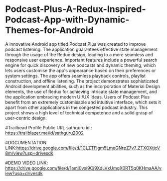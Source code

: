 # Podcast-Plus-A-Redux-Inspired-Podcast-App-with-Dynamic-Themes-for-Android
A innovative Android app titled Podcast Plus was created to improve podcast listening. The application guarantees effective state management through the usage of the Redux design, leading to a more seamless and responsive user experience. Important features include a powerful search engine for quick discovery of new podcasts and dynamic theming, which lets users customise the app's appearance based on their preferences or system settings. The app offers seamless playback controls, playlist construction, and offline listening. The project demonstrates sophisticated Android development abilities, such as the incorporation of Material Design elements, the use of Redux for achieving intricate state management, and the application embracing modern UI/UX ideas. Users of Podcast Plus benefit from an extremely customisable and intuitive interface, which sets it apart from other applications in the congested podcast industry. This project shows a high level of technical competence and a solid grasp of user-centric design.


#Trailhead Profile Public URL
sathguru id : https://trailblazer.me/id/sathguru2002

#DOCUMENTATION 
LINK:https://drive.google.com/file/d/1CLZTFlgm5LmeGNrpZ7v7_ZTXOXtjcV8m/view?usp=drivesdk

#DEMO VIDEO 
LINK: https://drive.google.com/file/d/1aml0vsi9Cj9XdLVxUmgX0RT5q0KHmaAA/view?usp=drivesdk
